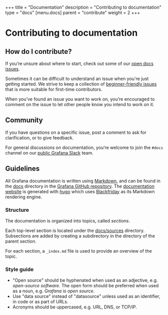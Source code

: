+++
title = "Documentation"
description = "Contributing to documentation"
type = "docs"
[menu.docs]
parent = "contribute"
weight = 2
+++

# Contributing to documentation

## How do I contribute?

If you’re unsure about where to start, check out some of our [open docs issues](https://github.com/grafana/grafana/issues?q=is%3Aopen+is%3Aissue+label%3Atype%2Fdocs).

Sometimes it can be difficult to understand an issue when you're just getting started. We strive to keep a collection of [beginner-friendly issues](https://github.com/grafana/grafana/issues?q=is%3Aopen+is%3Aissue+label%3Atype%2Fdocs+label%3A"beginner+friendly") that is more suitable for first-time contributors.

When you’ve found an issue you want to work on, you’re encouraged to comment on the issue to let other people know you intend to work on it.

## Community

If you have questions on a specific issue, post a comment to ask for clarification, or to give feedback.

For general discussions on documentation, you’re welcome to join the `#docs` channel on our [public Grafana Slack](http://slack.raintank.io) team.

## Guidelines

All Grafana documentation is written using [Markdown](https://en.wikipedia.org/wiki/Markdown), and can be found in the [docs](https://github.com/grafana/grafana/tree/master/docs) directory in the [Grafana GitHub repository](https://github.com/grafana/grafana). The [documentation website](https://docs.grafana.com.)  is generated with [hugo](https://gohugo.io) which uses [Blackfriday](https://github.com/russross/blackfriday) as its Markdown rendering engine.

### Structure

The documentation is organized into topics, called _sections_.

Each top-level section is located under the [docs/sources](https://github.com/grafana/grafana/tree/master/docs/sources) directory. Subsections are added by creating a subdirectory in the directory of the parent section.

For each section, a `_index.md` file is used to provide an overview of the topic.

### Style guide

- "Open source" should be hyphenated when used as an adjective, e.g. _open-source software_. The open form should be preferred when used as a noun, e.g. _Grafana is open source_.
- Use "data source" instead of "datasource" unless used as an identifier, in code or as part of URLs.
- Acronyms should be uppercased, e.g. URL, DNS, or TCP/IP.